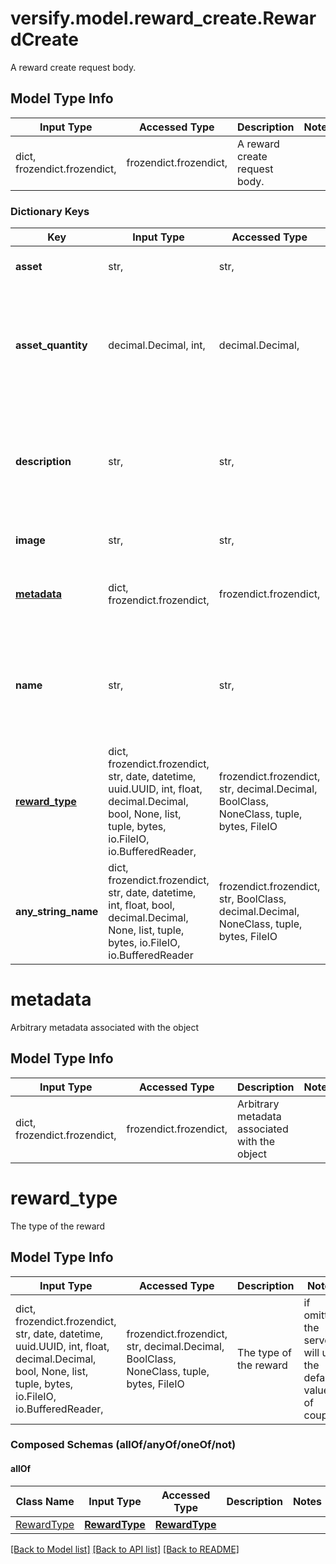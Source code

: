 # versify.model.reward_create.RewardCreate

A reward create request body.

## Model Type Info
Input Type | Accessed Type | Description | Notes
------------ | ------------- | ------------- | -------------
dict, frozendict.frozendict,  | frozendict.frozendict,  | A reward create request body. | 

### Dictionary Keys
Key | Input Type | Accessed Type | Description | Notes
------------ | ------------- | ------------- | ------------- | -------------
**asset** | str,  | str,  | The asset the reward is for | 
**asset_quantity** | decimal.Decimal, int,  | decimal.Decimal,  | The quantity of the asset needed to redeem the reward | [optional] if omitted the server will use the default value of 1
**description** | str,  | str,  | The description of the reward | [optional] if omitted the server will use the default value of ""
**image** | str,  | str,  | The image of the reward | [optional] 
**[metadata](#metadata)** | dict, frozendict.frozendict,  | frozendict.frozendict,  | Arbitrary metadata associated with the object | [optional] 
**name** | str,  | str,  | The name of the reward. This is displayable to the customer. | [optional] if omitted the server will use the default value of "Reward"
**[reward_type](#reward_type)** | dict, frozendict.frozendict, str, date, datetime, uuid.UUID, int, float, decimal.Decimal, bool, None, list, tuple, bytes, io.FileIO, io.BufferedReader,  | frozendict.frozendict, str, decimal.Decimal, BoolClass, NoneClass, tuple, bytes, FileIO | The type of the reward | [optional] if omitted the server will use the default value of coupon
**any_string_name** | dict, frozendict.frozendict, str, date, datetime, int, float, bool, decimal.Decimal, None, list, tuple, bytes, io.FileIO, io.BufferedReader | frozendict.frozendict, str, BoolClass, decimal.Decimal, NoneClass, tuple, bytes, FileIO | any string name can be used but the value must be the correct type | [optional]

# metadata

Arbitrary metadata associated with the object

## Model Type Info
Input Type | Accessed Type | Description | Notes
------------ | ------------- | ------------- | -------------
dict, frozendict.frozendict,  | frozendict.frozendict,  | Arbitrary metadata associated with the object | 

# reward_type

The type of the reward

## Model Type Info
Input Type | Accessed Type | Description | Notes
------------ | ------------- | ------------- | -------------
dict, frozendict.frozendict, str, date, datetime, uuid.UUID, int, float, decimal.Decimal, bool, None, list, tuple, bytes, io.FileIO, io.BufferedReader,  | frozendict.frozendict, str, decimal.Decimal, BoolClass, NoneClass, tuple, bytes, FileIO | The type of the reward | if omitted the server will use the default value of coupon

### Composed Schemas (allOf/anyOf/oneOf/not)
#### allOf
Class Name | Input Type | Accessed Type | Description | Notes
------------- | ------------- | ------------- | ------------- | -------------
[RewardType](RewardType.md) | [**RewardType**](RewardType.md) | [**RewardType**](RewardType.md) |  | 

[[Back to Model list]](../../README.md#documentation-for-models) [[Back to API list]](../../README.md#documentation-for-api-endpoints) [[Back to README]](../../README.md)


